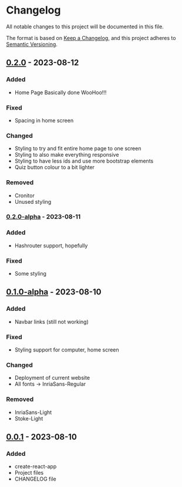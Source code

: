 # Changelog

All notable changes to this project will be documented in this file.

The format is based on [Keep a Changelog](https://keepachangelog.com/en/1.0.0/),
and this project adheres to [Semantic Versioning](https://semver.org/spec/v2.0.0.html).

## [0.2.0] - 2023-08-12

### Added
- Home Page Basically done WooHoo!!!

### Fixed
- Spacing in home screen

### Changed
- Styling to try and fit entire home page to one screen
- Styling to also make everything responsive
- Styling to have less ids and use more bootstrap elements
- Quiz button colour to a bit lighter

### Removed
- Cronitor
- Unused styling

### [0.2.0-alpha] - 2023-08-11

### Added
- Hashrouter support, hopefully

### Fixed
- Some styling

## [0.1.0-alpha] - 2023-08-10

### Added
- Navbar links (still not working)

### Fixed
- Styling support for computer, home screen

### Changed
- Deployment of current website
- All fonts -> InriaSans-Regular

### Removed
- InriaSans-Light
- Stoke-Light

## [0.0.1] - 2023-08-10

### Added

- create-react-app
- Project files
- CHANGELOG file

[unreleased]: https://github.com/sst-inc/ark-connections/compare/v0.2.0...HEAD
[0.2.0]: https://github.com/sst-inc/ark-connections/compare/v0.2.0-alpha...v0.2.0
[0.2.0-alpha]: https://github.com/sst-inc/ark-connections/compare/v0.1.0-alpha...v0.2.0-alpha
[0.1.0-alpha]: https://github.com/sst-inc/ark-connections/compare/0.0.1...v0.1.0-alpha
[0.0.1]: https://github.com/sst-inc/ark-connections/releases/tag/0.0.1